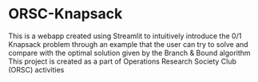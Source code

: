 # ORSC-Knapsack
This is a webapp created using Streamlit to intuitively introduce the 0/1 Knapsack problem through an example that the user can try to solve and compare with the optimal solution given by the Branch & Bound algorithm
This project is created as a part of Operations Research Society Club (ORSC) activities
